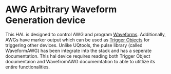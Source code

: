 # AWG Arbitrary Waveform Generation device

This HAL is designed to control AWG and program [Waveforms](./WaveformAWGdocs.md). Additionally, AWGs have marker output which can be used as [Trigger Objects](../misc/TrigPulsedocs.md) for triggering other devices. Unlike UQtools, the pulse library (called WaveformAWG) has been integrate into the stack and has a seperate documentation. This hal device requires reading both Trigger Object documentaion and WavefromAWG documemtation to able to utitlize its entire functionalities.
